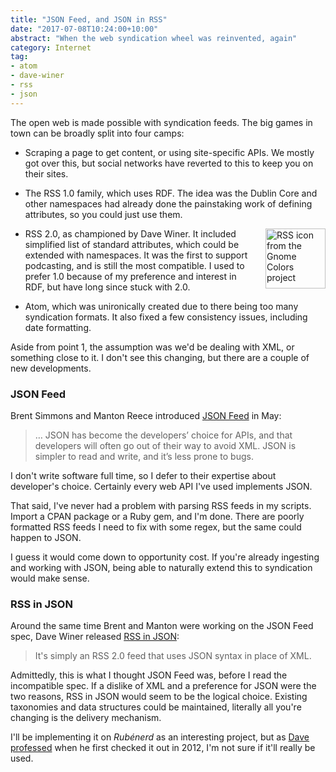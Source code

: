 ```yaml
---
title: "JSON Feed, and JSON in RSS"
date: "2017-07-08T10:24:00+10:00"
abstract: "When the web syndication wheel was reinvented, again"
category: Internet
tag:
- atom
- dave-winer
- rss
- json
---
```

The open web is made possible with syndication feeds. The big games in town can be broadly split into four camps:

* Scraping a page to get content, or using site-specific APIs. We mostly got over this, but social networks have reverted to this to keep you on their sites.

* The RSS 1.0 family, which uses RDF. The idea was the Dublin Core and other namespaces had already done the painstaking work of defining attributes, so you could just use them. 

<p><img src="https://rubenerd.com/files/stock/gnome-application-rss+xml.svg" alt="RSS icon from the Gnome Colors project" style="width:96px; height:96px; float:right; margin:0 0 1em 1em" /></p>

* RSS 2.0, as championed by Dave Winer. It included simplified list of standard attributes, which could be extended with namespaces. It was the first to support podcasting, and is still the most compatible. I used to prefer 1.0 because of my preference and interest in RDF, but have long since stuck with 2.0.

* Atom, which was unironically created due to there being too many syndication formats. It also fixed a few consistency issues, including date formatting.

Aside from point 1, the assumption was we'd be dealing with XML, or something close to it. I don't see this changing, but there are a couple of new developments.


### JSON Feed

Brent Simmons and Manton Reece introduced [JSON Feed] in May:

> …  JSON has become the developers’ choice for APIs, and that developers will often go out of their way to avoid XML. JSON is simpler to read and write, and it’s less prone to bugs.

I don't write software full time, so I defer to their expertise about developer's choice. Certainly every web API I've used implements JSON.

That said, I've never had a problem with parsing RSS feeds in my scripts. Import a CPAN package or a Ruby gem, and I'm done. There are poorly formatted RSS feeds I need to fix with some regex, but the same could happen to JSON.

I guess it would come down to opportunity cost. If you're already ingesting and working with JSON, being able to naturally extend this to syndication would make sense.


### RSS in JSON

Around the same time Brent and Manton were working on the JSON Feed spec, Dave Winer released [RSS in JSON]: 

> It's simply an RSS 2.0 feed that uses JSON syntax in place of XML.

Admittedly, this is what I thought JSON Feed was, before I read the incompatible spec. If a dislike of XML and a preference for JSON were the two reasons, RSS in JSON would seem to be the logical choice. Existing taxonomies and data structures could be maintained, literally all you're changing is the delivery mechanism.

I'll be implementing it on *Rubénerd* as an interesting project, but as [Dave professed] when he first checked it out in 2012, I'm not sure if it'll really be used.

[JSON Feed]: https://jsonfeed.org/
[RSS in JSON]: https://github.com/scripting/Scripting-News/blob/master/rss-in-json/README.md
[Dave professed]: http://scripting.com/2017/06/05.html#a080624

